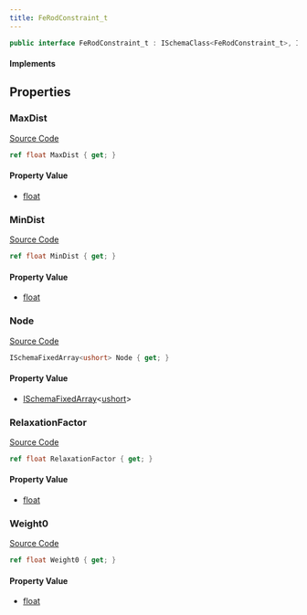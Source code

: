 ```yaml
---
title: FeRodConstraint_t
---
```


```csharp
public interface FeRodConstraint_t : ISchemaClass<FeRodConstraint_t>, ISchemaField, ISchemaClass, INativeHandle
```

#### Implements

## Properties

### MaxDist

[Source Code](https://github.com/swiftly-solution/swiftlys2/blob/beta/managed/src/SwiftlyS2.Generated/Schemas/Interfaces/FeRodConstraint_t.cs#L18)

```csharp
ref float MaxDist { get; }
```

#### Property Value

- [float](https://learn.microsoft.com/dotnet/api/system.single)

### MinDist

[Source Code](https://github.com/swiftly-solution/swiftlys2/blob/beta/managed/src/SwiftlyS2.Generated/Schemas/Interfaces/FeRodConstraint_t.cs#L20)

```csharp
ref float MinDist { get; }
```

#### Property Value

- [float](https://learn.microsoft.com/dotnet/api/system.single)

### Node

[Source Code](https://github.com/swiftly-solution/swiftlys2/blob/beta/managed/src/SwiftlyS2.Generated/Schemas/Interfaces/FeRodConstraint_t.cs#L16)

```csharp
ISchemaFixedArray<ushort> Node { get; }
```

#### Property Value

- [ISchemaFixedArray](/docs/api/shared/schemas/ischemafixedarray-1)<[ushort](https://learn.microsoft.com/dotnet/api/system.uint16)>

### RelaxationFactor

[Source Code](https://github.com/swiftly-solution/swiftlys2/blob/beta/managed/src/SwiftlyS2.Generated/Schemas/Interfaces/FeRodConstraint_t.cs#L24)

```csharp
ref float RelaxationFactor { get; }
```

#### Property Value

- [float](https://learn.microsoft.com/dotnet/api/system.single)

### Weight0

[Source Code](https://github.com/swiftly-solution/swiftlys2/blob/beta/managed/src/SwiftlyS2.Generated/Schemas/Interfaces/FeRodConstraint_t.cs#L22)

```csharp
ref float Weight0 { get; }
```

#### Property Value

- [float](https://learn.microsoft.com/dotnet/api/system.single)

